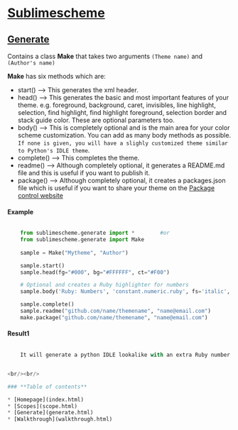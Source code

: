 # [Sublimescheme ](index.html)

## [Generate](generate.html)


Contains a class **Make** that takes two arguments ``(Theme name)`` and ``(Author's name)``

**Make** has six methods which are:

* start() --> This generates the xml header.
* head() --> This generates the basic and most important features of your theme. e.g. foreground, background, caret, invisibles, line highlight, selection, find highlight, find highlight foreground, selection border and stack guide color. These are optional parameters too.
* body() --> This is completely optional and is the main area for your color scheme customization. You can add as many body methods as possible. ``If none is given, you will have a slighly customized theme similar to Python's IDLE theme``.
* complete() --> This completes the theme.
* readme() --> Although completely optional, it generates a README.md file and this is useful if you want to publish it.
* package() --> Although completely optional, it creates a packages.json file which is useful if you want to share your theme on the [Package control website](https://packagecontrol.io)


#### Example

```python

    from sublimescheme.generate import * 		#or
    from sublimescheme.generate import Make
    
    sample = Make("Mytheme", "Author")

    sample.start()
    sample.head(fg="#000", bg="#FFFFFF", ct="#F00")

    # Optional and creates a Ruby highlighter for numbers
    sample.body('Ruby: Numbers', 'constant.numeric.ruby', fs='italic', fg='#f0f', bg='#0ff')

    sample.complete()
    sample.readme("github.com/name/themename", "name@email.com")
    make.package("github.com/name/themename", "name@email.com")
```

#### Result1

```python

    It will generate a python IDLE lookalike with an extra Ruby number highlighter.


<br/><br/>

### **Table of contents**

* [Homepage](index.html)
* [Scopes](scope.html)
* [Generate](generate.html)
* [Walkthrough](walkthrough.html)